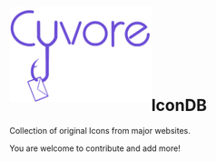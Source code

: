 <img src="https://github.com/Cyvore/CyvoreOS/blob/master/cyvoreLogo.png" width="250" alt="cyvoreLogo" align="left">

<br> </br>
<br> </br>
<br> </br>

# IconDB
Collection of original Icons from major websites. 

You are welcome to contribute and add more!
